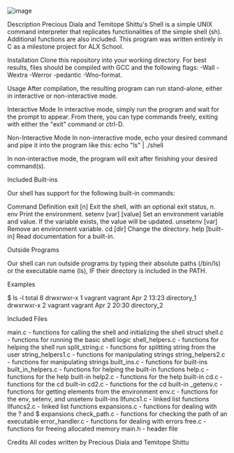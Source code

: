 ![image](https://user-images.githubusercontent.com/98320133/186626554-1b740185-fa2f-4bf5-bc96-d0105d3a5c70.png)

Description
Precious Diala and Temitope Shittu's Shell is a simple UNIX command interpreter that replicates functionalities of the simple shell (sh). Additional functions are also included. This program was written entirely in C as a milestone project for ALX School.

Installation
Clone this repository into your working directory. For best results, files should be compiled with GCC and the following flags: -Wall -Wextra -Werror -pedantic -Wno-format.

Usage
After compilation, the resulting program can run stand-alone, either in interactive or non-interactive mode.

Interactive Mode
In interactive mode, simply run the program and wait for the prompt to appear. From there, you can type commands freely, exiting with either the "exit" command or ctrl-D.

Non-Interactive Mode
In non-interactive mode, echo your desired command and pipe it into the program like this:
echo "ls" | ./shell

In non-interactive mode, the program will exit after finishing your desired command(s).

Included Built-ins

Our shell has support for the following built-in commands:

Command					Definition
exit [n]			Exit the shell, with an optional exit status, n.
env				Print the environment.
setenv [var] [value]		Set an environment variable and value. If the variable exists, the value will be updated.
unsetenv [var]			Remove an environment variable.
cd [dir]			Change the directory.
help [built-in]			Read documentation for a built-in.


Outside Programs

Our shell can run outside programs by typing their absolute paths (/bin/ls) or the executable name (ls), IF their directory is included in the PATH.

Examples

$ ls -l
total 8
drwxrwxr-x 1 vagrant vagrant Apr 2 13:23 directory_1
drwxrwxr-x 2 vagrant vagrant Apr 2 20:30 directory_2

Included Files

main.c - functions for calling the shell and initializing the shell struct
shell.c - functions for running the basic shell logic
shell_helpers.c - functions for helping the shell run
split_string.c - functions for splitting string from the user
string_helpers1.c - functions for manipulating strings
string_helpers2.c - functions for manipulating strings
built_ins.c - functions for built-ins
built_in_helpers.c - functions for helping the built-in functions
help.c - functions for the help built-in
help2.c - functions for the help built-in
cd.c - functions for the cd built-in
cd2.c - functions for the cd built-in
_getenv.c - functions for getting elements from the environment
env.c - functions for the env, setenv, and unsetenv built-ins
llfuncs1.c - linked list functions
llfuncs2.c - linked list functions
expansions.c - functions for dealing with the ? and $ expansions
check_path.c - functions for checking the path of an executable
error_handler.c - functions for dealing with errors
free.c - functions for freeing allocated memory
main.h - header file

Credits
All codes written by Precious Diala and Temitope Shittu
